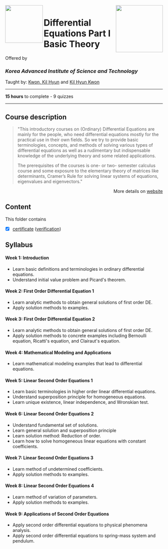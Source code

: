 <a href="https://www.coursera.org/learn/ordinary-differential-equations">
  <img src="/img/course_logo" width="150" align="right">
</a>

<img src="https://upload.wikimedia.org/wikipedia/en/2/29/KAIST_logo_small.svg" width="120" height="120" align="left">

# Differential Equations Part I Basic Theory

Offered by 
### *Korea Advanced Institute of Science and Technology*

Taught by: [Kwon, Kil Hyun](https://www.coursera.org/instructor/~28649677) and [Kil Hyun Kwon](https://www.coursera.org/instructor/~9316372)

---

**15 hours** to complete - 9 quizzes

---

## Course description

>"This introductory courses on (Ordinary) Differential Equations are mainly for the people, who need differential equations mostly for the practical use in their own fields. So we try to provide basic terminologies, concepts, and methods of solving various types of differential equations as well as a rudimentary but indispensable knowledge of the underlying theory and some related applications. 
>
>The prerequisites of the courses is one- or two- semester calculus course and some exposure to the elementary theory of matrices like determinants, Cramer’s Rule for solving linear systems of equations, eigenvalues and eigenvectors."

<p align="right">More details on <a href="https://www.coursera.org/learn/ordinary-differential-equations">website</a></p>

## Content
This folder contains 
- [x] [certificate](./Certificate/certificate.pdf) ([verification](certificate_link))

## Syllabus

#### Week 1: Introduction
- Learn basic definitions and terminologies in ordinary differential equations.
- Understand initial value problem and Picard's theorem.

#### Week 2: First Order Differential Equation 1
- Learn analytic methods to obtain general solutions of first order DE.
- Apply solution methods to examples.

#### Week 3: First Order Differential Equation 2
- Learn analytic methods to obtain general solutions of first order DE.
- Apply solution methods to concrete examples including Bernoulli equation, Ricatti's equation, and Clairaut's equation.

#### Week 4: Mathematical Modeling and Applications
- Learn mathematical modeling examples that lead to differential equations.

#### Week 5: Linear Second Order Equations 1
- Learn basic terminologies in higher order linear differential equations.
- Understand superposition principle for homogeneous equations.
- Learn unique existence, linear independence, and Wronskian test.

#### Week 6: Linear Second Order Equations 2
- Understand fundamental set of solutions.
- Learn general solution and superposition principle
- Learn solution method: Reduction of order.
- Learn how to solve homogeneous linear equations with constant coefficients.

#### Week 7: Linear Second Order Equations 3
- Learn method of undetermined coefficients.
- Apply solution methods to examples.

#### Week 8: Linear Second Order Equations 4
- Learn method of variation of parameters.
- Apply solution methods to examples.

#### Week 9: Applications of Second Order Equations
- Apply second order differential equations to physical phenomena analysis.
- Apply second order differential equations to spring-mass system and pendulum.
